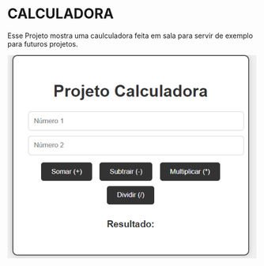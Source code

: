 # CALCULADORA

Esse Projeto mostra uma caulculadora feita em sala para servir de exemplo para futuros projetos.

![Texto Alternativo](img/calc.png)

